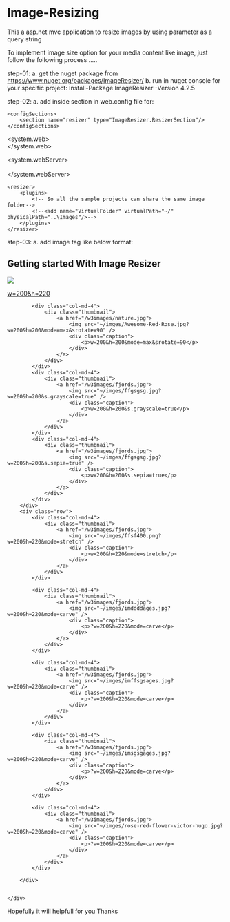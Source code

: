 # Image-Resizing
This a asp.net mvc application to resize images by using parameter as a query string 

To implement image size option for your media content like image, just follow the following process .....

step-01:
 a. get the nuget package from https://www.nuget.org/packages/ImageResizer/
 b. run in nuget console for your specific project: Install-Package ImageResizer -Version 4.2.5
 
step-02:
 a. add inside section <configuration> in web.config file for:
 <!--for image resizer-->
	<configSections>
		<section name="resizer" type="ImageResizer.ResizerSection"/>
	</configSections>
 
<system.web>
		<httpModules>	
			<!--for image resizer-->
			<add name="ImageResizingModule" type="ImageResizer.InterceptModule"/>
		</httpModules>
</system.web>

<system.webServer>		
		<modules>	
			<!--for image resizer-->
			<add name="ImageResizingModule" type="ImageResizer.InterceptModule"/>
		</modules>
	</system.webServer>
  
  <!--for image resizer-->
	<resizer>
		<plugins>
			<!-- So all the sample projects can share the same image folder-->
			<!--<add name="VirtualFolder" virtualPath="~/" physicalPath="..\Images"/>-->
		</plugins>
	</resizer>

step-03:
   a. add image tag like below format: 
   
   <div class="row">
    <div class="col-md-12 text-center">
        <h2>Getting started With Image Resizer</h2>
        <div class="row">
            <div class="col-md-4">
                <div class="thumbnail">
                    <a href="/w3images/lights.jpg">
                        <img src="~/imges/1c60deb879c1d009e2cff289199c67107c.jpg?w=200&h=200" />                        
                        <div class="caption">
                            <p>w=200&h=220</p>
                        </div>
                    </a>
                </div>
            </div>
            
            <div class="col-md-4">
                <div class="thumbnail">
                    <a href="/w3images/nature.jpg">
                        <img src="~/imges/Awesome-Red-Rose.jpg?w=200&h=200&mode=max&srotate=90" />                        
                        <div class="caption">
                            <p>w=200&h=200&mode=max&srotate=90</p>
                        </div>
                    </a>
                </div>
            </div>
            <div class="col-md-4">
                <div class="thumbnail">
                    <a href="/w3images/fjords.jpg">
                        <img src="~/imges/ffgsgsg.jpg?w=200&h=200&s.grayscale=true" />                        
                        <div class="caption">
                            <p>w=200&h=200&s.grayscale=true</p>
                        </div>
                    </a>
                </div>
            </div>
            <div class="col-md-4">
                <div class="thumbnail">
                    <a href="/w3images/fjords.jpg">
                        <img src="~/imges/ffgsgsg.jpg?w=200&h=200&s.sepia=true" />
                        <div class="caption">
                            <p>w=200&h=200&s.sepia=true</p>
                        </div>
                    </a>
                </div>
            </div>
        </div>
        <div class="row">
            <div class="col-md-4">
                <div class="thumbnail">                    
                    <a href="/w3images/fjords.jpg">
                        <img src="~/imges/ffsf400.png?w=200&h=220&mode=stretch" />                        
                        <div class="caption">
                            <p>w=200&h=220&mode=stretch</p>
                        </div>
                    </a>
                </div>
            </div>

            <div class="col-md-4">
                <div class="thumbnail">
                    <a href="/w3images/fjords.jpg">
                        <img src="~/imges/imddddages.jpg?w=200&h=220&mode=carve" />                        
                        <div class="caption">
                            <p>?w=200&h=220&mode=carve</p>
                        </div>
                    </a>
                </div>
            </div>
            
            <div class="col-md-4">
                <div class="thumbnail">
                    <a href="/w3images/fjords.jpg">
                        <img src="~/imges/imffsgsages.jpg?w=200&h=220&mode=carve" />
                        <div class="caption">
                            <p>?w=200&h=220&mode=carve</p>
                        </div>
                    </a>
                </div>
            </div>

            <div class="col-md-4">
                <div class="thumbnail">
                    <a href="/w3images/fjords.jpg">
                        <img src="~/imges/imsgsgages.jpg?w=200&h=220&mode=carve" />
                        <div class="caption">
                            <p>?w=200&h=220&mode=carve</p>
                        </div>
                    </a>
                </div>
            </div>

            <div class="col-md-4">
                <div class="thumbnail">
                    <a href="/w3images/fjords.jpg">
                        <img src="~/imges/rose-red-flower-victor-hugo.jpg?w=200&h=220&mode=carve" />
                        <div class="caption">
                            <p>?w=200&h=220&mode=carve</p>
                        </div>
                    </a>
                </div>
            </div>

        </div>


    </div>
</div>




Hopefully it will helpfull for you 
Thanks

   
   
   
   
   
   
   

